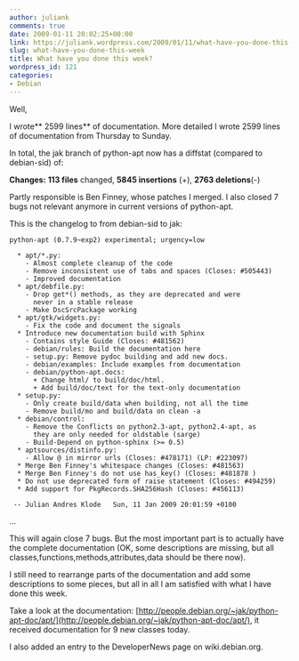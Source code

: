```yaml
---
author: juliank
comments: true
date: 2009-01-11 20:02:25+00:00
link: https://juliank.wordpress.com/2009/01/11/what-have-you-done-this-week/
slug: what-have-you-done-this-week
title: What have you done this week?
wordpress_id: 121
categories:
- Debian
---
```


Well,

I wrote** 2599 lines** of documentation. More detailed I wrote 2599 lines of documentation from Thursday to Sunday.

In total, the jak branch of python-apt now has a diffstat (compared to debian-sid) of:

**Changes:** **113 files** changed, **5845 insertions** (+), **2763 deletions**(-)

Partly responsible is Ben Finney, whose patches I merged. I also closed 7 bugs not relevant anymore in current versions of python-apt.

This is the changelog to from debian-sid to jak:

    
    
    python-apt (0.7.9~exp2) experimental; urgency=low
    
      * apt/*.py:
        - Almost complete cleanup of the code
        - Remove inconsistent use of tabs and spaces (Closes: #505443)
        - Improved documentation
      * apt/debfile.py:
        - Drop get*() methods, as they are deprecated and were
          never in a stable release
        - Make DscSrcPackage working
      * apt/gtk/widgets.py:
        - Fix the code and document the signals
      * Introduce new documentation build with Sphinx
        - Contains style Guide (Closes: #481562)
        - debian/rules: Build the documentation here
        - setup.py: Remove pydoc building and add new docs.
        - debian/examples: Include examples from documentation
        - debian/python-apt.docs:
          + Change html/ to build/doc/html.
          + Add build/doc/text for the text-only documentation
      * setup.py:
        - Only create build/data when building, not all the time
        - Remove build/mo and build/data on clean -a
      * debian/control:
        - Remove the Conflicts on python2.3-apt, python2.4-apt, as
          they are only needed for oldstable (sarge)
        - Build-Depend on python-sphinx (>= 0.5)
      * aptsources/distinfo.py:
        - Allow @ in mirror urls (Closes: #478171) (LP: #223097)
      * Merge Ben Finney's whitespace changes (Closes: #481563)
      * Merge Ben Finney's do not use has_key() (Closes: #481878 )
      * Do not use deprecated form of raise statement (Closes: #494259)
      * Add support for PkgRecords.SHA256Hash (Closes: #456113)
    
     -- Julian Andres Klode   Sun, 11 Jan 2009 20:01:59 +0100
    



...

This will again close 7 bugs. But the most important part is to actually have the complete documentation (OK, some descriptions are missing, but all classes,functions,methods,attributes,data should be there now).

I still need to rearrange parts of the documentation and add some descriptions to some pieces, but all in all I am satisfied with what I have done this week.

Take a look at the documentation: [http://people.debian.org/~jak/python-apt-doc/apt/](http://people.debian.org/~jak/python-apt-doc/apt/), it received documentation for 9 new classes today.

I also added an entry to the DeveloperNews page on wiki.debian.org.
